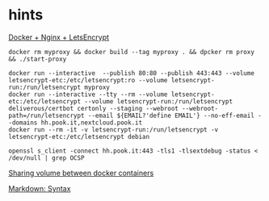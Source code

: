 # hints

[Docker + Nginx + LetsEncrypt](https://miki725.github.io/docker/crypto/2017/01/29/docker+nginx+letsencrypt.html)

	docker rm myproxy && docker build --tag myproxy . && dpcker rm proxy && ./start-proxy

	docker run --interactive  --publish 80:80 --publish 443:443 --volume letsencrypt-etc:/etc/letsencrypt:ro --volume letsencrypt-run:/run/letsencrypt myproxy
	docker run --interactive --tty --rm --volume letsencrypt-etc:/etc/letsencrypt --volume letsencrypt-run:/run/letsencrypt deliverous/certbot certonly --staging --webroot --webroot-path=/run/letsencrypt --email ${EMAIL?'define EMAIL'} --no-eff-email --domains hh.pook.it,nextcloud.pook.it
	docker run --rm -it -v letsencrypt-run:/run/letsencrypt -v letsencrypt-etc:/etc/letsencrypt debian

	openssl s_client -connect hh.pook.it:443 -tls1 -tlsextdebug -status < /dev/null | grep OCSP

[Sharing volume between docker containers](https://stackoverflow.com/questions/37000341/sharing-volume-between-docker-containers)


[Markdown: Syntax](https://daringfireball.net/projects/markdown/syntax)
